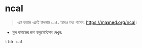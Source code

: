 # ncal

> এই কমান্ড একটি উপনাম `cal`.
> আরও তথ্য পাবেন: <https://manned.org/ncal>।

- মূল কমান্ডের জন্য ডকুমেন্টেশন দেখুন:

`tldr cal`

